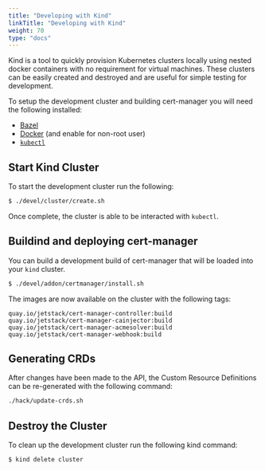 ```yaml
---
title: "Developing with Kind"
linkTitle: "Developing with Kind"
weight: 70
type: "docs"
---
```


Kind is a tool to quickly provision Kubernetes clusters locally using nested
docker containers with no requirement for virtual machines. These clusters can
be easily created and destroyed and are useful for simple testing for
development.

To setup the development cluster and building cert-manager you will need the
following installed:

- [Bazel](https://docs.bazel.build/versions/master/install.html)
- [Docker](https://store.docker.com/search?type=edition&offering=community) (and
  enable for non-root user)
- [`kubectl`](https://kubernetes.io/docs/tasks/tools/install-kubectl/)

## Start Kind Cluster

To start the development cluster run the following:

```bash
$ ./devel/cluster/create.sh
```

Once complete, the cluster is able to be interacted with `kubectl`.

## Buildind and deploying cert-manager

You can build a development build of cert-manager that will be loaded into your
`kind` cluster.

```bash
$ ./devel/addon/certmanager/install.sh 
```

The images are now available on the cluster with the following tags:

```
quay.io/jetstack/cert-manager-controller:build
quay.io/jetstack/cert-manager-cainjector:build
quay.io/jetstack/cert-manager-acmesolver:build
quay.io/jetstack/cert-manager-webhook:build
```

## Generating CRDs

After changes have been made to the API, the Custom Resource Definitions can be
re-generated with the following command:

```bash
./hack/update-crds.sh
```

## Destroy the Cluster

To clean up the development cluster run the following kind command:

```bash
$ kind delete cluster
```
